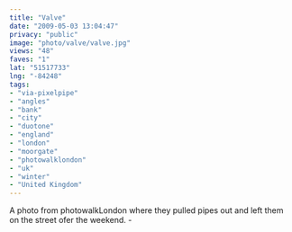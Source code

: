 ```yaml
---
title: "Valve"
date: "2009-05-03 13:04:47"
privacy: "public"
image: "photo/valve/valve.jpg"
views: "48"
faves: "1"
lat: "51517733"
lng: "-84248"
tags:
- "via-pixelpipe"
- "angles"
- "bank"
- "city"
- "duotone"
- "england"
- "london"
- "moorgate"
- "photowalklondon"
- "uk"
- "winter"
- "United Kingdom"
---
```

A photo from photowalkLondon where they pulled pipes out and left them on the street ofer the weekend. - <a href="/photos/2009/05/03/valve"></a>
